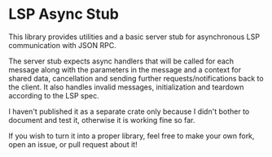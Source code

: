 # LSP Async Stub

This library provides utilities and a basic server stub for asynchronous LSP communication with JSON RPC.

The server stub expects async handlers that will be called for each message along with the parameters
in the message and a context for shared data, cancellation and sending further requests/notifications back to the client.
It also handles invalid messages, initialization and teardown according to the LSP spec.

I haven't published it as a separate crate only because I didn't bother to document and test it, otherwise it is working fine so far.

If you wish to turn it into a proper library, feel free to make your own fork, open an issue, or pull request about it!